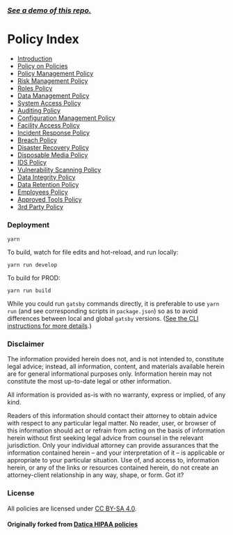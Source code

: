 ### _[See a demo of this repo.](https://policies.versionista.com)_

# Policy Index

- [Introduction](src/pages/policies/introduction.md)
- [Policy on Policies](src/pages/policies/policy_on_policies.md)
- [Policy Management Policy](src/pages/policies/policy_management_policy.md)
- [Risk Management Policy](src/pages/policies/risk_management_policy.md)
- [Roles Policy](src/pages/policies/roles_policy.md)
- [Data Management Policy](src/pages/policies/data_management_policy.md)
- [System Access Policy](src/pages/policies/systems_access_policy.md)
- [Auditing Policy](src/pages/policies/auditing_policy.md)
- [Configuration Management Policy](src/pages/policies/configuration_management_policy.md)
- [Facility Access Policy](src/pages/policies/facility_access_policy.md)
- [Incident Response Policy](src/pages/policies/incident_response_policy.md)
- [Breach Policy](src/pages/policies/breach_policy.md)
- [Disaster Recovery Policy](src/pages/policies/disaster_recovery_policy.md)
- [Disposable Media Policy](src/pages/policies/disposable_media_policy.md)
- [IDS Policy](src/pages/policies/ids_policy.md)
- [Vulnerability Scanning Policy](src/pages/policies/vulnerability_scanning_policy.md)
- [Data Integrity Policy](src/pages/policies/data_integrity_policy.md)
- [Data Retention Policy](src/pages/policies/data_retention_policy.md)
- [Employees Policy](src/pages/policies/employees_policy.md)
- [Approved Tools Policy](src/pages/policies/approved_tools_policy.md)
- [3rd Party Policy](src/pages/policies/3rd_party_policy.md)

### Deployment

```
yarn
```

To build, watch for file edits and hot-reload, and run locally:

```
yarn run develop
```

To build for PROD:

```
yarn run build
```

While you could run `gatsby` commands directly, it is preferable to use
`yarn run` (and see corresponding scripts in `package.json`) so as to avoid
differences between local and global `gatsby` versions.
([See the CLI instructions for more details](https://www.npmjs.com/package/gatsby-cli).)

### Disclaimer

The information provided herein does not, and is not intended to, constitute
legal advice; instead, all information, content, and materials available herein
are for general informational purposes only. Information herein may not
constitute the most up-to-date legal or other information.

All information is provided as-is with no warranty, express or implied, of any
kind.

Readers of this information should contact their attorney to obtain advice with
respect to any particular legal matter. No reader, user, or browser of this
information should act or refrain from acting on the basis of information herein
without first seeking legal advice from counsel in the relevant jurisdiction.
Only your individual attorney can provide assurances that the information
contained herein – and your interpretation of it – is applicable or appropriate
to your particular situation. Use of, and access to, information herein, or any
of the links or resources contained herein, do not create an attorney-client
relationship in any way, shape, or form. Got it?

### License

All policies are licensed under
[CC BY-SA 4.0](http://creativecommons.org/licenses/by-sa/4.0/).

#### Originally forked from [Datica HIPAA policies](https://github.com/catalyzeio/policies)
